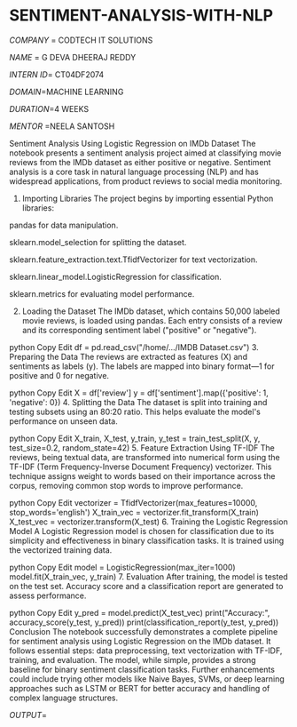 # SENTIMENT-ANALYSIS-WITH-NLP

*COMPANY* = CODTECH IT SOLUTIONS

*NAME* = G DEVA DHEERAJ REDDY

*INTERN ID*= CT04DF2074

*DOMAIN*=MACHINE LEARNING

*DURATION*=4 WEEKS

*MENTOR* =NEELA SANTOSH

Sentiment Analysis Using Logistic Regression on IMDb Dataset
The notebook presents a sentiment analysis project aimed at classifying movie reviews from the IMDb dataset as either positive or negative. Sentiment analysis is a core task in natural language processing (NLP) and has widespread applications, from product reviews to social media monitoring.

1. Importing Libraries
The project begins by importing essential Python libraries:

pandas for data manipulation.

sklearn.model_selection for splitting the dataset.

sklearn.feature_extraction.text.TfidfVectorizer for text vectorization.

sklearn.linear_model.LogisticRegression for classification.

sklearn.metrics for evaluating model performance.

2. Loading the Dataset
The IMDb dataset, which contains 50,000 labeled movie reviews, is loaded using pandas. Each entry consists of a review and its corresponding sentiment label ("positive" or "negative").

python
Copy
Edit
df = pd.read_csv("/home/.../IMDB Dataset.csv")
3. Preparing the Data
The reviews are extracted as features (X) and sentiments as labels (y). The labels are mapped into binary format—1 for positive and 0 for negative.

python
Copy
Edit
X = df['review']
y = df['sentiment'].map({'positive': 1, 'negative': 0})
4. Splitting the Data
The dataset is split into training and testing subsets using an 80:20 ratio. This helps evaluate the model's performance on unseen data.

python
Copy
Edit
X_train, X_test, y_train, y_test = train_test_split(X, y, test_size=0.2, random_state=42)
5. Feature Extraction Using TF-IDF
The reviews, being textual data, are transformed into numerical form using the TF-IDF (Term Frequency-Inverse Document Frequency) vectorizer. This technique assigns weight to words based on their importance across the corpus, removing common stop words to improve performance.

python
Copy
Edit
vectorizer = TfidfVectorizer(max_features=10000, stop_words='english')
X_train_vec = vectorizer.fit_transform(X_train)
X_test_vec = vectorizer.transform(X_test)
6. Training the Logistic Regression Model
A Logistic Regression model is chosen for classification due to its simplicity and effectiveness in binary classification tasks. It is trained using the vectorized training data.

python
Copy
Edit
model = LogisticRegression(max_iter=1000)
model.fit(X_train_vec, y_train)
7. Evaluation
After training, the model is tested on the test set. Accuracy score and a classification report are generated to assess performance.

python
Copy
Edit
y_pred = model.predict(X_test_vec)
print("Accuracy:", accuracy_score(y_test, y_pred))
print(classification_report(y_test, y_pred))
Conclusion
The notebook successfully demonstrates a complete pipeline for sentiment analysis using Logistic Regression on the IMDb dataset. It follows essential steps: data preprocessing, text vectorization with TF-IDF, training, and evaluation. The model, while simple, provides a strong baseline for binary sentiment classification tasks. Further enhancements could include trying other models like Naive Bayes, SVMs, or deep learning approaches such as LSTM or BERT for better accuracy and handling of complex language structures. 

*OUTPUT*=









